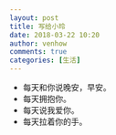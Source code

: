 ```yaml
---
layout: post
title: 写给小玲
date: 2018-03-22 10:20
author: venhow
comments: true
categories: [生活]
---
```

<ul>
    <li>每天和你说晚安，早安。</li>
    <li>每天拥抱你。</li>
    <li>每天说我爱你。</li>
    <li>每天拉着你的手。</li>
</ul>
